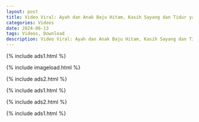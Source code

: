```yaml
---
layout: post
title: Video Viral: Ayah dan Anak Baju Hitam, Kasih Sayang dan Tidur yang Menarik Perhatian Netizen
categories: Videos
date: 2024-06-13
tags: Videos, Download
description: Video Viral: Ayah dan Anak Baju Hitam, Kasih Sayang dan Tidur yang Menarik Perhatian Netizen
---
```

{% include ads1.html %}

{% include imageload.html %}

{% include ads2.html %}

{% include ads1.html %}

{% include ads2.html %}

{% include ads1.html %}
